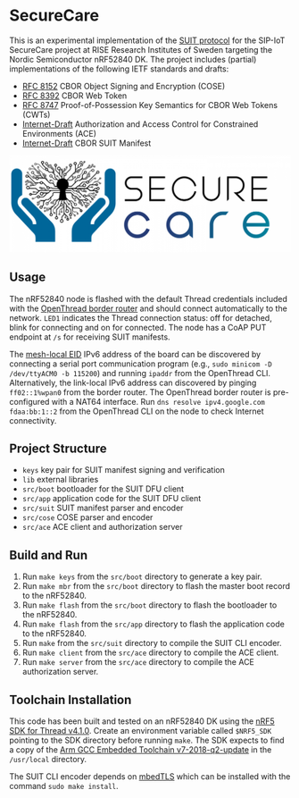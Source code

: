 # SecureCare
This is an experimental implementation of the [SUIT protocol](https://datatracker.ietf.org/wg/suit/about/) for the SIP-IoT SecureCare project at RISE Research Institutes of Sweden targeting the Nordic Semiconductor nRF52840 DK. The project includes (partial) implementations of the following IETF standards and drafts:
- [RFC 8152](https://tools.ietf.org/html/rfc8152) CBOR Object Signing and Encryption (COSE)
- [RFC 8392](https://tools.ietf.org/html/rfc8392/) CBOR Web Token
- [RFC 8747](https://tools.ietf.org/html/rfc8747) Proof-of-Possession Key Semantics for CBOR Web Tokens (CWTs)
- [Internet-Draft](https://datatracker.ietf.org/doc/draft-ietf-ace-oauth-authz/) Authorization and Access Control for Constrained Environments (ACE)
- [Internet-Draft](https://datatracker.ietf.org/doc/draft-ietf-suit-manifest/) CBOR SUIT Manifest

![alt text](https://github.com/lindemer/securecare/blob/master/securecare.png "SecureCare logo")

## Usage
The nRF52840 node is flashed with the default Thread credentials included with the [OpenThread border router](https://github.com/openthread/ot-br-posix) and should connect automatically to the network. `LED1` indicates the Thread connection status: off for detached, blink for connecting and on for connected. The node has a CoAP PUT endpoint at `/s` for receiving SUIT manifests. 

The [mesh-local EID](https://openthread.io/guides/thread-primer/ipv6-addressing) IPv6 address of the board can be discovered by connecting a serial port communication program (e.g., `sudo minicom -D /dev/ttyACM0 -b 115200`) and running `ipaddr` from the OpenThread CLI. Alternatively, the link-local IPv6 address can discovered by pinging `ff02::1%wpan0` from the border router. The OpenThread border router is pre-configured with a NAT64 interface. Run `dns resolve ipv4.google.com fdaa:bb:1::2` from the OpenThread CLI on the node to check Internet connectivity.

## Project Structure
- `keys` key pair for SUIT manifest signing and verification
- `lib` external libraries 
- `src/boot` bootloader for the SUIT DFU client
- `src/app` application code for the SUIT DFU client
- `src/suit` SUIT manifest parser and encoder
- `src/cose` COSE parser and encoder
- `src/ace` ACE client and authorization server

## Build and Run
1. Run `make keys` from the `src/boot` directory to generate a key pair.
2. Run `make mbr` from the `src/boot` directory to flash the master boot record to the nRF52840.
3. Run `make flash` from the `src/boot` directory to flash the bootloader to the nRF52840.
4. Run `make flash` from the `src/app` directory to flash the application code to the nRF52840.
5. Run `make` from the `src/suit` directory to compile the SUIT CLI encoder.
6. Run `make client` from the `src/ace` directory to compile the ACE client.
7. Run `make server` from the `src/ace` directory to compile the ACE authorization server.

## Toolchain Installation
This code has been built and tested on an nRF52840 DK using the [nRF5 SDK for Thread v4.1.0](https://www.nordicsemi.com/Software-and-tools/Software/nRF5-SDK-for-Thread-and-Zigbee/Download). Create an environment variable called `$NRF5_SDK` pointing to the SDK directory before running `make`. The SDK expects to find a copy of the [Arm GCC Embedded Toolchain v7-2018-q2-update](https://developer.arm.com/open-source/gnu-toolchain/gnu-rm/downloads) in the `/usr/local` directory.

The SUIT CLI encoder depends on [mbedTLS](https://github.com/ARMmbed/mbedtls) which can be installed with the command `sudo make install`. 
